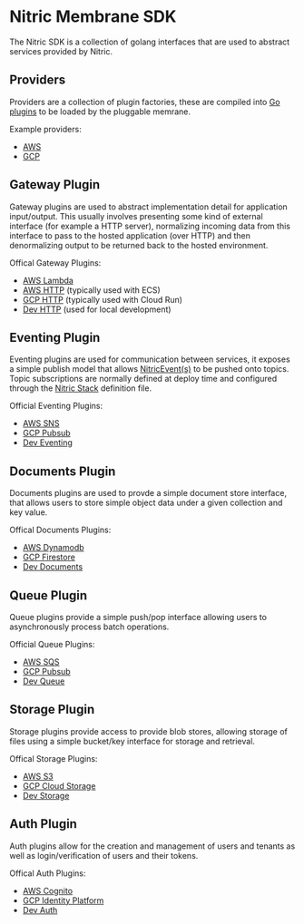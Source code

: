 # Nitric Membrane SDK

The Nitric SDK is a collection of golang interfaces that are used to abstract services provided by Nitric.

## Providers

Providers are a collection of plugin factories, these are compiled into [Go plugins](https://golang.org/pkg/plugin/) to be loaded by the pluggable memrane.

Example providers:
 * [AWS](../aws/README.md)
 * [GCP](../gcp/README.md)

## Gateway Plugin

Gateway plugins are used to abstract implementation detail for application input/output. This usually involves presenting some kind of external interface (for example a HTTP server), normalizing incoming data from this interface to pass to the hosted application (over HTTP) and then denormalizing output to be returned back to the hosted environment. 

Offical Gateway Plugins:

* [AWS Lambda](../aws/gateway/lambda/README.md)
* [AWS HTTP](../aws/gateway/http/README.md) (typically used with ECS)
* [GCP HTTP](../gcp/gateway/http/README.md) (typically used with Cloud Run)
* [Dev HTTP](../dev/gateway/README.md) (used for local development)

## Eventing Plugin

Eventing plugins are used for communication between services, it exposes a simple publish model that allows [NitricEvent(s)]() to be pushed onto topics. Topic subscriptions are normally defined at deploy time and configured through the [Nitric Stack]() definition file.

Official Eventing Plugins:
* [AWS SNS](../aws/eventing/sns/README.md)
* [GCP Pubsub](../gcp/eventing/pubsub/README.md)
* [Dev Eventing](../dev/eventing/README.md)

## Documents Plugin

Documents plugins are used to provde a simple document store interface, that allows users to store simple object data under a given collection and key value.

Offical Documents Plugins:
* [AWS Dynamodb](../aws/documents/dynamodb/README.md)
* [GCP Firestore](../gcp/documents/firestore/README.md)
* [Dev Documents](../dev/documents/README.md)

## Queue Plugin

Queue plugins provide a simple push/pop interface allowing users to asynchronously process batch operations.

Official Queue Plugins:
* [AWS SQS](../aws/queue/sqs/README.md)
* [GCP Pubsub](../gcp/queue/pubsub/README.md)
* [Dev Queue](../dev/queue/README.md)

## Storage Plugin

Storage plugins provide access to provide blob stores, allowing storage of files using a simple bucket/key interface for storage and retrieval.

Offical Storage Plugins:
* [AWS S3](../aws/storage/s3/README.md)
* [GCP Cloud Storage](../gcp/storage/storage/README.md)
* [Dev Storage](../dev/storage/README.md)


## Auth Plugin

Auth plugins allow for the creation and management of users and tenants as well as login/verification of users and their tokens.

Offical Auth Plugins:
* [AWS Cognito](../aws/auth/cognito/README.md)
* [GCP Identity Platform](../gcp/auth/identityplatform/README.md)
* [Dev Auth](../dev/auth/README.md)




